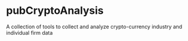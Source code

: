 # pubCryptoAnalysis
A collection of tools to collect and analyze crypto-currency industry and individual firm data
